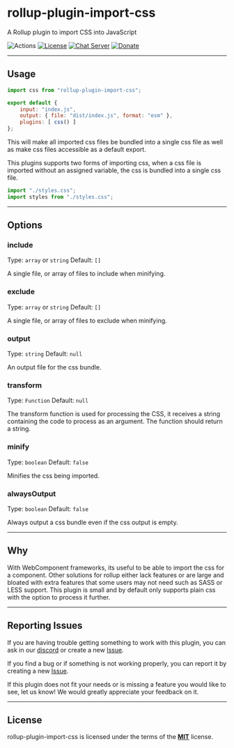 # rollup-plugin-import-css
A Rollup plugin to import CSS into JavaScript

![Actions](https://github.com/jleeson/rollup-plugin-import-css/workflows/build/badge.svg)
[![License](https://img.shields.io/badge/license-MIT-green.svg)](https://github.com/jleeson/rollup-plugin-import-css/blob/master/LICENSE)
[![Chat Server](https://img.shields.io/badge/chat-on%20discord-7289da.svg)](https://discord.gg/AA7qukU)
[![Donate](https://img.shields.io/badge/patreon-donate-green.svg)](https://www.patreon.com/outwalkstudios)

---

## Usage

```js
import css from "rollup-plugin-import-css";

export default {
    input: "index.js",
    output: { file: "dist/index.js", format: "esm" },
    plugins: [ css() ]
};
```

This will make all imported css files be bundled into a single css file as well as make css files accessible as a default export.

This plugins supports two forms of importing css, when a css file is imported without an assigned variable, the css is bundled into a single css file.
```js
import "./styles.css";
import styles from "./styles.css";
```

---

## Options

### include

Type: `array` or `string`
Default: `[]`

A single file, or array of files to include when minifying.

### exclude

Type: `array` or `string`
Default: `[]`

A single file, or array of files to exclude when minifying.

### output

Type: `string`
Default: `null`

An output file for the css bundle.

### transform

Type: `Function`
Default: `null`

The transform function is used for processing the CSS, it receives a string containing the code to process as an argument. The function should return a string.

### minify

Type: `boolean`
Default: `false`

Minifies the css being imported.

### alwaysOutput

Type: `boolean`
Default: `false`

Always output a css bundle even if the css output is empty.

---

## Why

With WebComponent frameworks, its useful to be able to import the css for a component. Other solutions for rollup either lack features or are large and bloated with extra features that some users may not need such as SASS or LESS support. This plugin is small and by default only supports plain css with the option to process it further.

---

## Reporting Issues

If you are having trouble getting something to work with this plugin, you can ask in our [discord](https://discord.gg/AA7qukU) or create a new [Issue](https://github.com/jleeson/rollup-plugin-import-css/issues).

If you find a bug or if something is not working properly, you can report it by creating a new [Issue](https://github.com/jleeson/rollup-plugin-import-css/issues).

If this plugin does not fit your needs or is missing a feature you would like to see, let us know! We would greatly appreciate your feedback on it.

---

## License

rollup-plugin-import-css is licensed under the terms of the [**MIT**](https://github.com/jleeson/rollup-plugin-import-css/blob/master/LICENSE) license.
